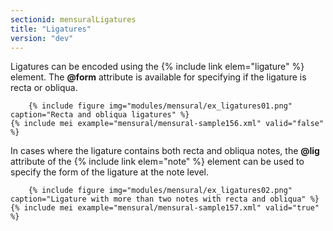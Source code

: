 ```yaml
---
sectionid: mensuralLigatures
title: "Ligatures"
version: "dev"
---
```


Ligatures can be encoded using the {% include link elem="ligature" %} element. The **@form** attribute is available for specifying if the ligature is recta or obliqua.

        {% include figure img="modules/mensural/ex_ligatures01.png" caption="Recta and obliqua ligatures" %}
    {% include mei example="mensural/mensural-sample156.xml" valid="false" %}
    
In cases where the ligature contains both recta and obliqua notes, the **@lig** attribute of the {% include link elem="note" %} element can be used to specify the form of the ligature at the note level.

        {% include figure img="modules/mensural/ex_ligatures02.png" caption="Ligature with more than two notes with recta and obliqua" %}
    {% include mei example="mensural/mensural-sample157.xml" valid="true" %}
    

